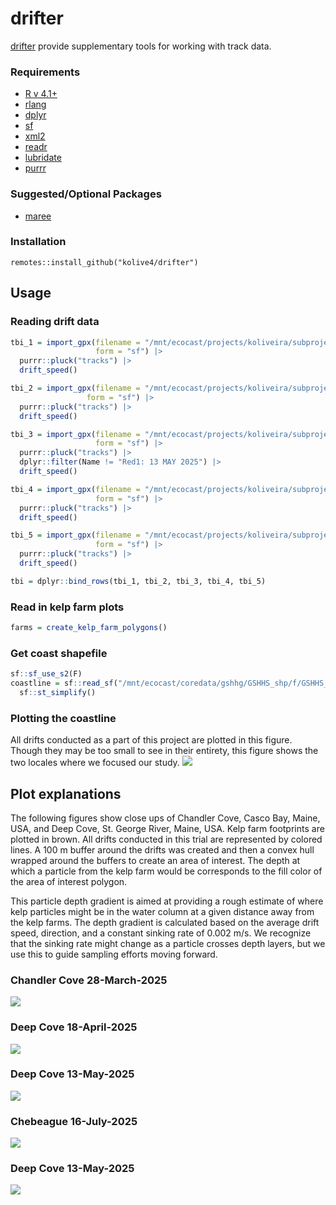 drifter
================

[drifter](https://github.com/kolive4/drifter) provide supplementary
tools for working with track data.

### Requirements

- [R v 4.1+](https://www.r-project.org/)
- [rlang](https://CRAN.R-project.org/package=rland)
- [dplyr](https://CRAN.R-project.org/package=dplyr)
- [sf](https://CRAN.R-project.org/package=sf)
- [xml2](https://CRAN.R-project.org/package=xml2)
- [readr](https://CRAN.R-project.org/package=readr)
- [lubridate](https://CRAN.R-project.org/package=lubridate)
- [purrr](https://CRAN.R-project.org/package=purrr)

### Suggested/Optional Packages

- [maree](https://github.com/BigelowLab/maree)

### Installation

    remotes::install_github("kolive4/drifter")

## Usage

### Reading drift data

``` r
tbi_1 = import_gpx(filename = "/mnt/ecocast/projects/koliveira/subprojects/drifter/inst/ex_data/TBI_drifts/TBI_drifts_28_03_2025.GPX",
                   form = "sf") |>
  purrr::pluck("tracks") |>
  drift_speed()

tbi_2 = import_gpx(filename = "/mnt/ecocast/projects/koliveira/subprojects/drifter/inst/ex_data/TBI_drifts/TBI_drifts_18_04_2025.GPX",
                 form = "sf") |>
  purrr::pluck("tracks") |>
  drift_speed()

tbi_3 = import_gpx(filename = "/mnt/ecocast/projects/koliveira/subprojects/drifter/inst/ex_data/TBI_drifts/TBI_drifts_13_05_2025.GPX",
                   form = "sf") |>
  purrr::pluck("tracks") |>
  dplyr::filter(Name != "Red1: 13 MAY 2025") |>
  drift_speed()

tbi_4 = import_gpx(filename = "/mnt/ecocast/projects/koliveira/subprojects/drifter/inst/ex_data/TBI_drifts/TBI_drifts_16_07_2025.GPX",
                   form = "sf") |>
  purrr::pluck("tracks") |>
  drift_speed()

tbi_5 = import_gpx(filename = "/mnt/ecocast/projects/koliveira/subprojects/drifter/inst/ex_data/TBI_drifts/TBI_drifts_05_08_2025.GPX",
                   form = "sf") |>
  purrr::pluck("tracks") |>
  drift_speed()

tbi = dplyr::bind_rows(tbi_1, tbi_2, tbi_3, tbi_4, tbi_5)
```

### Read in kelp farm plots

``` r
farms = create_kelp_farm_polygons()
```

### Get coast shapefile

``` r
sf::sf_use_s2(F)
coastline = sf::read_sf("/mnt/ecocast/coredata/gshhg/GSHHS_shp/f/GSHHS_f_L1.shp") |>
  sf::st_simplify()
```

### Plotting the coastline

All drifts conducted as a part of this project are plotted in this
figure. Though they may be too small to see in their entirety, this
figure shows the two locales where we focused our study.
![](README_files/figure-gfm/maine_coast-1.png)<!-- -->

## Plot explanations

The following figures show close ups of Chandler Cove, Casco Bay, Maine,
USA, and Deep Cove, St. George River, Maine, USA. Kelp farm footprints
are plotted in brown. All drifts conducted in this trial are represented
by colored lines. A 100 m buffer around the drifts was created and then
a convex hull wrapped around the buffers to create an area of interest.
The depth at which a particle from the kelp farm would be corresponds to
the fill color of the area of interest polygon.

This particle depth gradient is aimed at providing a rough estimate of
where kelp particles might be in the water column at a given distance
away from the kelp farms. The depth gradient is calculated based on the
average drift speed, direction, and a constant sinking rate of 0.002
m/s. We recognize that the sinking rate might change as a particle
crosses depth layers, but we use this to guide sampling efforts moving
forward.

### Chandler Cove 28-March-2025

![](README_files/figure-gfm/chandler_cove-1.png)<!-- -->

### Deep Cove 18-April-2025

![](README_files/figure-gfm/deep_cove1-1.png)<!-- -->

### Deep Cove 13-May-2025

![](README_files/figure-gfm/deep_cove2-1.png)<!-- -->

### Chebeague 16-July-2025

![](README_files/figure-gfm/cheb-1.png)<!-- -->

### Deep Cove 13-May-2025

![](README_files/figure-gfm/deep_cove3-1.png)<!-- -->
